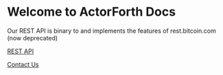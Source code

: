 # Welcome to ActorForth Docs

Our REST API is binary to and implements the features of rest.bitcoin.com (now deprecated)

[REST API](http://rest.bch.actorforth.org)

[Contact Us](http://www.actorforth.org)